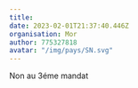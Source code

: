 ```yaml
---
title: 
date: 2023-02-01T21:37:40.446Z
organisation: Mor
author: 775327818
avatar: "/img/pays/SN.svg"
---
```


Non au 3éme mandat